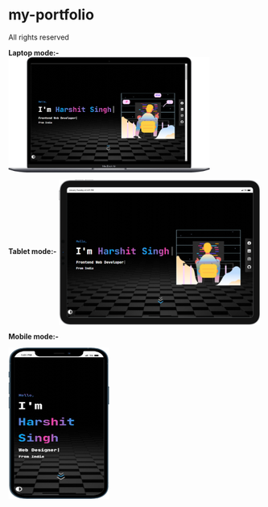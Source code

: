 # my-portfolio

All rights reserved

<b>Laptop mode:-</b>
<img align="center" width=400 alt="coding" src="./Readme-assets/Laptop.png"/>

<b>Tablet mode:-</b>
<img align="center" width=400 alt="coding" src="./Readme-assets/Tablet.png"/>

<b>Mobile mode:-</b>

<img align="center" width=200 height=300 alt="coding" src="./Readme-assets/Mobile.png"/>

